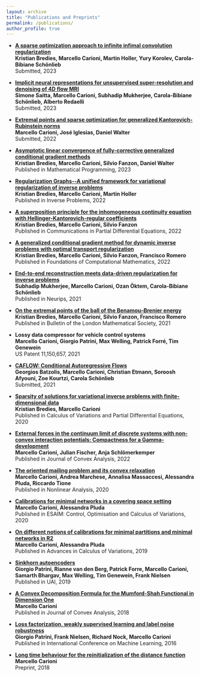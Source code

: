 ```yaml
---
layout: archive
title: "Publications and Preprints"
permalink: /publications/
author_profile: true
---
```


* <b> [A sparse optimization approach to infinite infimal convolution regularization](https://arxiv.org/pdf/2304.08628.pdf) </b> <br>
  <b> Kristian Bredies, Marcello Carioni, Martin Holler, Yury Korolev, Carola-Bibiane Schönlieb </b><br>
  Submitted, 2023
* <b> [Implicit neural representations for unsupervised super-resolution and denoising of 4D flow MRI](https://arxiv.org/pdf/2302.12835.pdf) </b> <br>
  <b> Simone Saitta, Marcello Carioni, Subhadip Mukherjee, Carola-Bibiane Schönlieb, Alberto Redaelli </b><br>
  Submitted, 2023
* <b> [Extremal points and sparse optimization for generalized Kantorovich-Rubinstein norms](https://arxiv.org/pdf/2209.09167.pdf) </b> <br>
  <b> Marcello Carioni, José Iglesias, Daniel Walter </b><br>
  Submitted, 2022

* <b> [Asymptotic linear convergence of fully-corrective generalized conditional gradient methods](https://arxiv.org/pdf/2110.06756.pdf) </b> <br>
  <b> Kristian Bredies, Marcello Carioni, Silvio Fanzon, Daniel Walter </b> <br>
  Published in Mathematical Programming, 2023


* <b> [Regularization Graphs--A unified framework for variational regularization of inverse problems](https://arxiv.org/pdf/2111.03509.pdf) </b> <br>
  <b> Kristian Bredies, Marcello Carioni, Martin Holler  </b> <br>
  Published in Inverse Problems, 2022
  

* <b>[A superposition principle for the inhomogeneous continuity equation with Hellinger-Kantorovich-regular coefficients](https://arxiv.org/pdf/2007.06964.pdf)</b> <br>
  <b> Kristian Bredies, Marcello Carioni, Silvio Fanzon </b> <br>
  Published in Communications in Partial Differential Equations, 2022
  

* <b>[A generalized conditional gradient method for dynamic inverse problems with optimal transport regularization](https://arxiv.org/pdf/2012.11706.pdf)</b> <br>
  <b> Kristian Bredies, Marcello Carioni, Silvio Fanzon, Francisco Romero </b> <br>
  Published in Foundations of Computational Mathematics, 2022


* <b> [End-to-end reconstruction meets data-driven regularization for inverse problems](https://arxiv.org/pdf/2106.03538.pdf) </b> <br>
  <b> Subhadip Mukherjee, Marcello Carioni, Ozan Öktem, Carola-Bibiane Schönlieb </b> <br>
  Published in Neurips, 2021

  
* <b> [On the extremal points of the ball of the Benamou–Brenier energy](https://arxiv.org/pdf/1907.11589.pdf) </b> <br>
  <b> Kristian Bredies, Marcello Carioni, Silvio Fanzon, Francisco Romero </b> <br>
  Published in Bulletin of the London Mathematical Society, 2021
  
  
* <b>  Lossy data compressor for vehicle control systems </b> <br>
   <b> Marcello Carioni, Giorgio Patrini, Max Welling, Patrick Forré, Tim Genewein </b> <br>
  US Patent 11,150,657, 2021
  
* <b> [CAFLOW: Conditional Autoregressive Flows](https://arxiv.org/pdf/2106.02531.pdf) </b> <br>
  <b> Georgios Batzolis, Marcello Carioni, Christian Etmann, Soroosh Afyouni, Zoe Kourtzi, Carola Schönlieb </b> <br>
  Submitted, 2021

  
* <b> [Sparsity of solutions for variational inverse problems with finite-dimensional data](https://arxiv.org/pdf/1809.05045.pdf) </b> <br>
  <b> Kristian Bredies, Marcello Carioni </b> <br>
  Published in Calculus of Variations and Partial Differential Equations, 2020

  
* <b> [External forces in the continuum limit of discrete systems with non-convex interaction potentials: Compactness for a Gamma-development](https://arxiv.org/pdf/1811.09857.pdf) </b> <br>
  <b>  Marcello Carioni, Julian Fischer, Anja Schlömerkemper </b>  <br>
  Published in Journal of Convex Analysis, 2022
  
* <b> [The oriented mailing problem and its convex relaxation](https://arxiv.org/pdf/1904.08246.pdf) </b> <br>
  <b> Marcello Carioni, Andrea Marchese, Annalisa Massaccesi, Alessandra Pluda, Riccardo Tione </b> <br>
  Published in Nonlinear Analysis, 2020

  
* <b> [Calibrations for minimal networks in a covering space setting](https://arxiv.org/pdf/1707.01448.pdf) </b> <br>
  <b> Marcello Carioni, Alessandra Pluda </b> <br>
  Published in ESAIM: Control, Optimisation and Calculus of Variations, 2020


  
* <b> [On different notions of calibrations for minimal partitions and minimal networks in R2](https://arxiv.org/pdf/1805.11397.pdf) </b> <br>
  <b> Marcello Carioni, Alessandra Pluda </b> <br>
  Published in Advances in Calculus of Variations, 2019

  
* <b> [Sinkhorn autoencoders](https://arxiv.org/pdf/1810.01118.pdf) </b> <br>
  <b> Giorgio Patrini, Rianne van den Berg, Patrick Forre, Marcello Carioni, Samarth Bhargav, Max Welling, Tim Genewein, Frank Nielsen </b> <br>
  Published in UAI, 2019


* <b> [A Convex Decomposition Formula for the Mumford-Shah Functional in Dimension One](https://arxiv.org/pdf/1610.01846.pdf) </b> <br>
  <b> Marcello Carioni </b> <br>
  Published in Journal of Convex Analysis, 2018

  
* <b> [Loss factorization, weakly supervised learning and label noise robustness](https://arxiv.org/pdf/1602.02450.pdf) </b> <br>
  <b> Giorgio Patrini, Frank Nielsen, Richard Nock, Marcello Carioni </b> <br>
  Published in International Conference on Machine Learning, 2016


* <b> [Long time behaviour for the reinitialization of the distance function](https://arxiv.org/pdf/1711.01956.pdf) </b> <br>
  <b> Marcello Carioni </b> <br>
  Preprint, 2018

  
  
  
  

